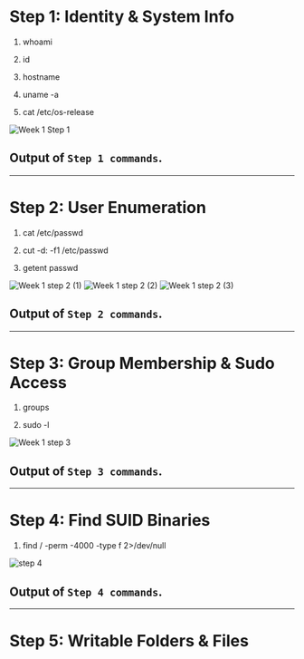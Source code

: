 # Step 1: Identity & System Info

1.   whoami          

2.   id             

3.   hostname      

4.   uname -a        

5.   cat /etc/os-release   



![Week 1 Step 1](https://github.com/user-attachments/assets/f3a9131c-1176-40c3-829e-29fcd759793a)

## Output of `Step 1 commands`.
__________________________________________________________________________________________________________

# Step 2: User Enumeration

1.   cat /etc/passwd

2. cut -d: -f1 /etc/passwd

3. getent passwd



![Week 1 step 2 (1)](https://github.com/user-attachments/assets/a12b5330-02bf-4916-bcb9-9a882221c5c8)
![Week 1 step 2 (2)](https://github.com/user-attachments/assets/3d8907be-9c07-43b9-824f-17a634906a42)
![Week 1 step 2 (3)](https://github.com/user-attachments/assets/b2de60f3-331b-4d5f-8978-04f48774edc4)

## Output of `Step 2 commands`.
__________________________________________________________________________________________________________

# Step 3: Group Membership & Sudo Access

1. groups       

2. sudo -l     


![Week 1 step 3](https://github.com/user-attachments/assets/a6b7557a-3576-4fa8-95d0-cadd1f7559ba)

## Output of `Step 3 commands`.
__________________________________________________________________________________________________________

# Step 4: Find SUID Binaries

1. find / -perm -4000 -type f 2>/dev/null


![step 4](https://github.com/user-attachments/assets/8bdecc55-7a11-4f5f-92dd-469665c42dd3)

## Output of `Step 4 commands`.
__________________________________________________________________________________________________________

# Step 5: Writable Folders & Files































